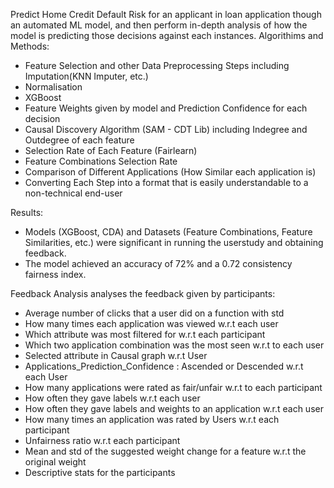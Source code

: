 Predict Home Credit Default Risk for an applicant in loan application though an automated ML model, and then perform in-depth analysis of how the model is predicting those decisions against each instances. 
Algorithims and Methods: 
* Feature Selection and other Data Preprocessing Steps including Imputation(KNN Imputer, etc.)
* Normalisation
* XGBoost
* Feature Weights given by model and Prediction Confidence for each decision
* Causal Discovery Algorithm (SAM - CDT Lib) including Indegree and Outdegree of each feature
* Selection Rate of Each Feature (Fairlearn)
* Feature Combinations Selection Rate
* Comparison of Different Applications (How Similar each application is)
* Converting Each Step into a format that is easily understandable to a non-technical end-user 

Results: 
* Models (XGBoost, CDA) and Datasets (Feature Combinations, Feature Similarities, etc.) were significant in running the userstudy and obtaining feedback.
* The model achieved an accuracy of 72% and a 0.72 consistency fairness index.


Feedback Analysis analyses the feedback given by participants: 

* Average number of clicks that a user did on a function with std
* How many times each application was viewed w.r.t each user
* Which attribute was most filtered for w.r.t each participant
* Which two application combination was the most seen w.r.t to each user
* Selected attribute in Causal graph w.r.t User
* Applications_Prediction_Confidence : Ascended or Descended w.r.t each User
* How many applications were rated as fair/unfair w.r.t to each participant
* How often they gave labels w.r.t each user
* How often they gave labels and weights to an application w.r.t each user
* How many times an application was rated by Users w.r.t each participant
* Unfairness ratio w.r.t each participant
* Mean and std of the suggested weight change for a feature w.r.t the original weight
* Descriptive stats for the participants
